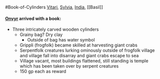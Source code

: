 #Book-of-Cylinders
[Vitari](PCs/Past/Vitari.md), [Sylvia](PCs/Past/Sylvia.md), [India](PCs/Current/India.md), [[Basil]]

#### [Onvyr](NPCs/01_General/Onvyr.md) arrived with a book:
- Three intricately carved wooden cylinders
	- Grainy bag? Dry clay
		- Outside of bag has water symbol
	- Grippli (frogfolk) became skilled at harvesting giant crabs
	- Serpentfolk creatures lurking ominously outside of frogfolk village and village fall into disarray and giant crabs escape to sea
	- Village vacant, most buildings flattened, still standing is temple which has been taken over by serpent creatures
	- 150 gp each as reward